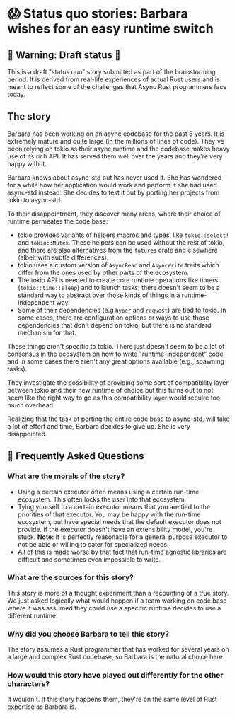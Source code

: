 # 😱 Status quo stories: Barbara wishes for an easy runtime switch

## 🚧 Warning: Draft status 🚧

This is a draft "status quo" story submitted as part of the brainstorming period. It is derived from
real-life experiences of actual Rust users and is meant to reflect some of the challenges that Async
Rust programmers face today.

## The story

[Barbara] has been working on an async codebase for the past 5 years. It is extremely mature and
quite large (in the millions of lines of code). They've been relying on tokio as their async runtime
and the codebase makes heavy use of its rich API. It has served them well over the years and they're
very happy with it.

Barbara knows about async-std but has never used it. She has wondered for a while how her
application would work and perform if she had used async-std instead. She decides to test it out by
porting her projects from tokio to async-std.

To their disappointment, they discover many areas, where their choice of runtime permeates the code
base:

* tokio provides variants of helpers macros and types, like `tokio::select!` and `tokio::Mutex`.
  These helpers can be used without the rest of tokio, and there are also alternatives from the
  `futures` crate and elsewhere (albeit with subtle differences).
* tokio uses a custom version of `AsyncRead` and `AsyncWrite` traits which differ from the ones used
  by other parts of the ecosystem.
* The tokio API is needed to create core runtime operations like timers (`tokio::time::sleep`) and
  to launch tasks; there doesn't seem to be a standard way to abstract over those kinds of things in
  a runtime-independent way.
* Some of their dependencies (e.g `hyper` and `reqwest`) are tied to tokio. In some cases, there are
  configuration options or ways to use those dependencies that don't depend on tokio, but there is
  no standard mechanism for that.

These things aren't specific to tokio. There just doesn't seem to be a lot of consensus in the
ecosystem on how to write "runtime-independent" code and in some cases there aren't any great
options available (e.g., spawning tasks).

They investigate the possibility of providing some sort of compatibility layer between tokio
and their new runtime of choice but this turns out to not seem like the right way to go as this
compatibility layer would require too much overhead.

Realizing that the task of porting the entire code base to async-std, will take a lot of effort and
time, Barbara decides to give up. She is very disappointed.

## 🤔 Frequently Asked Questions

### **What are the morals of the story?**
* Using a certain executor often means using a certain run-time ecosystem. This often locks the user
  into that ecosystem.
* Tying yourself to a certain executor means that you are tied to the priorities of that executor.
  You may be happy with the run-time ecosystem, but have special needs that the default executor
  does not provide. If the executor doesn't have an extensibility model, you're stuck. **Note:**
  It is perfectly reasonable for a general purpose executor to not be able or willing to cater for
  specialized needs.
* All of this is made worse by that fact that [run-time agnostic libraries] are difficult and
  sometimes even impossible to write.

### **What are the sources for this story?**

This story is more of a thought experiment than a recounting of a true story. We just asked
logically what would happen if a team working on code base where it was assumed they could use a
specific runtime decides to use a different runtime.

### **Why did you choose Barbara to tell this story?**
The story assumes a Rust programmer that has worked for several years on a large and complex Rust
codebase, so Barbara is the natural choice here.

### **How would this story have played out differently for the other characters?**
It wouldn't. If this story happens them, they're on the same level of Rust expertise as Barbara is.

[Barbara]: ../characters/barbara.md
[run-time agnostic libraries]: https://github.com/rust-lang/wg-async-foundations/issues/45
